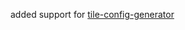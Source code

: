 added support for [tile-config-generator](https://github.com/pivotalservices/tile-config-generator)
